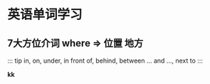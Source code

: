 # 英语单词学习

## 7大方位介词 where => 位置 地方

::: tip
in, on, under, in front of, behind, between ... and ..., next to
:::

<ClientOnly><Naotu kityData='{"root":{"data":{"id":"13f79aa5ceae","created":1578823184,"text":"新建脑图"},"children":[{"data":{"id":"bztq3u4duv40","created":1578823175929,"text":"分支主题","layout":null},"children":[]},{"data":{"id":"bztq3vi8wjc0","created":1578823178944,"text":"分支主题","layout":null},"children":[]}]},"template":"right","theme":"classic","version":"1.4.43"}' /></ClientOnly>

**kk**

<ClientOnly><Naotu kityData='{"root":{"data":{"id":"13f79aa5ceae","created":1578823184,"text":"新建脑1图"},"children":[{"data":{"id":"bztq3u4duv40","created":1578823175929,"text":"分支主题","layout":null},"children":[]},{"data":{"id":"bztq3vi8wjc0","created":1578823178944,"text":"分支主题","layout":null},"children":[]}]},"template":"right","theme":"classic","version":"1.4.43"}' /></ClientOnly>
